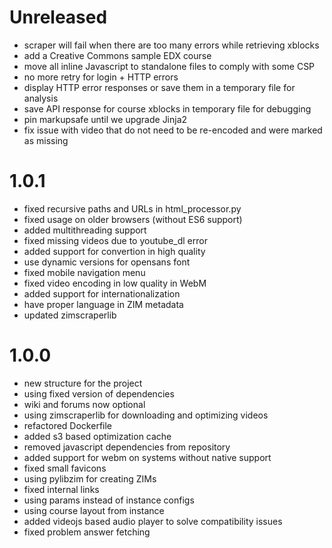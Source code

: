 # Unreleased

- scraper will fail when there are too many errors while retrieving xblocks
- add a Creative Commons sample EDX course
- move all inline Javascript to standalone files to comply with some CSP
- no more retry for login + HTTP errors
- display HTTP error responses or save them in a temporary file for analysis
- save API response for course xblocks in temporary file for debugging
- pin markupsafe until we upgrade Jinja2
- fix issue with video that do not need to be re-encoded and were marked as missing

# 1.0.1

- fixed recursive paths and URLs in html_processor.py
- fixed usage on older browsers (without ES6 support)
- added multithreading support
- fixed missing videos due to youtube_dl error
- added support for convertion in high quality
- use dynamic versions for opensans font
- fixed mobile navigation menu
- fixed video encoding in low quality in WebM
- added support for internationalization
- have proper language in ZIM metadata
- updated zimscraperlib

# 1.0.0

- new structure for the project
- using fixed version of dependencies
- wiki and forums now optional
- using zimscraperlib for downloading and optimizing videos
- refactored Dockerfile
- added s3 based optimization cache
- removed javascript dependencies from repository
- added support for webm on systems without native support
- fixed small favicons
- using pylibzim for creating ZIMs
- fixed internal links
- using params instead of instance configs
- using course layout from instance
- added videojs based audio player to solve compatibility issues
- fixed problem answer fetching
